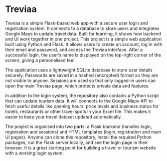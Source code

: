 # Treviaa
Treviaa is a simple Flask-based web app with a secure user login and registration system. It connects to a database to store users and integrates Google Maps to update travel data. Built for learning, it shows how backend and UI work together in one project.
This project is a simple web application built using Python and Flask. It allows users to create an account, log in with their email and password, and access the Treviaa interface. After a successful login, the user’s name is displayed on the top-right corner of the screen, giving a personalised feel.

The application uses a lightweight SQLite database to store user details securely. Passwords are saved in a hashed (encrypted) format so they are not visible to anyone. Sessions are used so that only logged-in users can open the main Treviaa page, which protects private data and features.

In addition to the login system, the repository also contains a Python script that can update tourism data. It will connects to the Google Maps API to fetch useful details like opening hours, price levels and business status for hotels, restaurants or other travel spots in your Excel file. This makes it easier to keep your travel dataset updated automatically.

The project is organised into two parts: a Flask backend (handles login, registration and sessions) and HTML templates (login, registration and main UI pages). Anyone can clone this repository, install the required Python packages, run the Flask server locally, and see the login page in their browser. It is a great starting point for building a travel or tourism website with a working login system.
